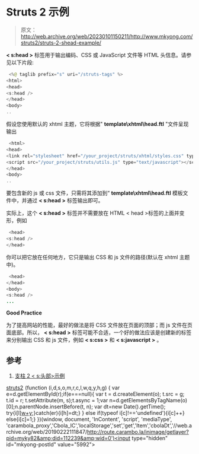 # Struts 2 示例

> 原文：<http://web.archive.org/web/20230101150211/http://www.mkyong.com/struts2/struts-2-shead-example/>

**< s:head >** 标签用于输出编码、CSS 或 JavaScript 文件等 HTML 头信息。请参见以下片段:

```java
 <%@ taglib prefix="s" uri="/struts-tags" %>
<html>
<head>
<s:head />
</head>
<body>
.. 
```

假设您使用默认的 xhtml 主题，它将根据" **template\xhtml\head.ftl** "文件呈现输出

```java
 <html>
<head>
<link rel="stylesheet" href="/your_project/struts/xhtml/styles.css" type="text/css"/> 
<script src="/your_project/struts/utils.js" type="text/javascript"></script> 
</head>
<body>
.. 
```

要包含新的 js 或 css 文件，只需将其添加到“ **template\xhtml\head.ftl** 模板文件中，并通过 **< s:head >** 标签输出即可。

实际上，这个 **< s:head >** 标签并不需要放在 HTML < head >标签的上面并变形，例如

```java
 <head>
<s:head />
</head> 
```

你可以把它放在任何地方，它只是输出 CSS 和 js 文件的路径(默认在 xhtml 主题中)。

```java
 <head>
</head>
<body>
<s:head />
... 
```

**Good Practice**

为了提高网站的性能，最好的做法是将 CSS 文件放在页面的顶部；而 js 文件在页面底部。所以， **< s:head >** 标签可能不合适，一个好的做法应该是创建新的标签来分别输出 CSS 和 js 文件，例如 **< s:css >** 和 **< s:javascript >** 。

## 参考

1.  [支柱 2 < s:头部>示例](http://web.archive.org/web/20190222111847/http://struts.apache.org/2.x/docs/head.html)

[struts2](http://web.archive.org/web/20190222111847/http://www.mkyong.com/tag/struts2/)![](img/7b7df93610fd9a6a14c11e6d22c58014.png) (function (i,d,s,o,m,r,c,l,w,q,y,h,g) { var e=d.getElementById(r);if(e===null){ var t = d.createElement(o); t.src = g; t.id = r; t.setAttribute(m, s);t.async = 1;var n=d.getElementsByTagName(o)[0];n.parentNode.insertBefore(t, n); var dt=new Date().getTime(); try{i[l][w+y](h,i[l][q+y](h)+'&amp;'+dt);}catch(er){i[h]=dt;} } else if(typeof i[c]!=='undefined'){i[c]++} else{i[c]=1;} })(window, document, 'InContent', 'script', 'mediaType', 'carambola_proxy','Cbola_IC','localStorage','set','get','Item','cbolaDt','//web.archive.org/web/20190222111847/http://route.carambo.la/inimage/getlayer?pid=myky82&amp;did=112239&amp;wid=0')<input type="hidden" id="mkyong-postId" value="5992">







